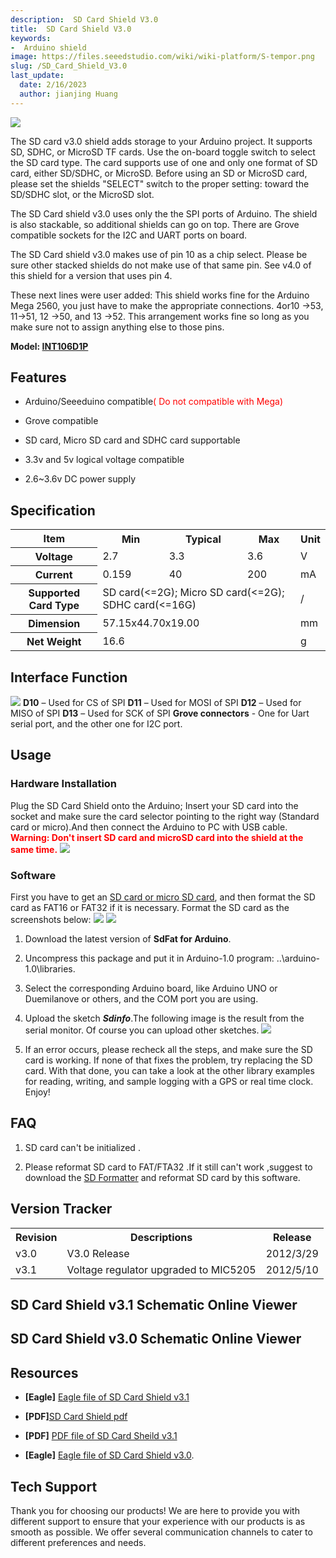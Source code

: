 ```yaml
---
description:  SD Card Shield V3.0
title:  SD Card Shield V3.0
keywords:
-  Arduino shield
image: https://files.seeedstudio.com/wiki/wiki-platform/S-tempor.png
slug: /SD_Card_Shield_V3.0
last_update:
  date: 2/16/2023
  author: jianjing Huang
---
```


<!-- ---
name: SD Card Shield V3.0
category: Discontinued
bzurl:
oldwikiname: SD_Card_Shield_V3.0
prodimagename:
surveyurl: https://www.research.net/r/SD_Card_Shield_V3-0
sku:   
--- -->
 ![](https://files.seeedstudio.com/wiki/SD_Card_Shield_V3.0/img/SD_card_shield.jpg)

The SD card v3.0 shield adds storage to your Arduino project. It supports SD, SDHC, or MicroSD TF cards. Use the on-board toggle switch to select the SD card type. The card supports use of one and only one format of SD card, either SD/SDHC, or MicroSD. Before using an SD or MicroSD card, please set the shields "SELECT" switch to the proper setting: toward the SD/SDHC slot, or the MicroSD slot.

The SD Card shield v3.0 uses only the the SPI ports of Arduino. The shield is also stackable, so additional shields can go on top. There are Grove compatible sockets for the I2C and UART ports on board.

The SD Card shield v3.0 makes use of pin 10 as a chip select. Please be sure other stacked shields do not make use of that same pin. See v4.0 of this shield for a version that uses pin 4.

These next lines were user added: This shield works fine for the Arduino Mega 2560, you just have to make the appropriate connections. 4or10 -&gt;53, 11-&gt;51, 12 -&gt;50, and 13 -&gt;52. This arrangement works fine so long as you make sure not to assign anything else to those pins.

**Model: [INT106D1P](https://www.seeedstudio.com/depot/sd-card-shield-p-492.html?cPath=109)**

## Features  

* Arduino/Seeeduino compatible<font color="red">( Do not compatible with Mega)</font>

* Grove compatible
* SD card, Micro SD card and SDHC card supportable
* 3.3v and 5v logical voltage compatible
* 2.6~3.6v DC power supply

## Specification  

<table  cellspacing="0" width="100%">
<tr>
<th scope="col"> Item
</th>
<th scope="col"> Min
</th>
<th scope="col"> Typical
</th>
<th scope="col"> Max
</th>
<th scope="col"> Unit
</th></tr>
<tr>
<th scope="row"> Voltage
</th>
<td> 2.7
</td>
<td> 3.3
</td>
<td> 3.6
</td>
<td> V
</td></tr>
<tr>
<th scope="row"> Current
</th>
<td> 0.159
</td>
<td> 40
</td>
<td> 200
</td>
<td> mA
</td></tr>
<tr>
<th scope="row"> Supported Card Type
</th>
<td colspan="3"> SD card(&lt;=2G); Micro SD card(&lt;=2G); SDHC card(&lt;=16G)
</td>
<td> /
</td></tr>
<tr>
<th scope="row"> Dimension
</th>
<td colspan="3"> 57.15x44.70x19.00
</td>
<td> mm
</td></tr>
<tr>
<th scope="row"> Net Weight
</th>
<td colspan="3"> 16.6
</td>
<td> g
</td></tr></table>

## Interface Function  

![](https://files.seeedstudio.com/wiki/SD_Card_Shield_V3.0/img/SD_Card_interface.png)
 **D10** – Used for CS of SPI
 **D11** – Used for MOSI of SPI
 **D12** – Used for MISO of SPI
 **D13** – Used for SCK of SPI
 **Grove connectors** - One for Uart serial port, and the other one for I2C port.

## Usage  

### Hardware Installation  

Plug the SD Card Shield onto the Arduino; Insert your SD card into the socket and make sure the card selector pointing to the right way (Standard card or micro).And then connect the Arduino to PC with USB cable.
 **<font color="red">Warning: Don't insert SD card and microSD card into the shield at the same time.</font>**
 ![](https://files.seeedstudio.com/wiki/SD_Card_Shield_V3.0/img/SD_shield_hardware.jpg)

### Software  

First you have to get an [SD card or micro SD card](https://www.seeedstudio.com/depot/sandisk-microsd%C3%82%E2%84%A2-card-2gb-p-546.html?cPath=178_182), and then format the SD card as FAT16 or FAT32 if it is necessary.
Format the SD card as the screenshots below:
 ![](https://files.seeedstudio.com/wiki/SD_Card_Shield_V3.0/img/Format.jpg) ![](https://files.seeedstudio.com/wiki/SD_Card_Shield_V3.0/img/Format2.jpg)

1. Download the latest version of **SdFat for Arduino**.

2. Uncompress this package and put it in Arduino-1.0 program: ..\arduino-1.0\libraries.

3. Select the corresponding Arduino board, like Arduino UNO or Duemilanove or others, and the COM port you are using.

4. Upload the sketch _**Sdinfo**_.The following image is the result from the serial monitor. Of course you can upload other sketches.
![](https://files.seeedstudio.com/wiki/SD_Card_Shield_V3.0/img/SD_card_software.jpg)
5. If an error occurs, please recheck all the steps, and make sure the SD card is working. If none of that fixes the problem, try replacing the SD card.
With that done, you can take a look at the other library examples for reading, writing, and sample logging with a GPS or real time clock. Enjoy!

## FAQ  

1. SD card can't be initialized .

2. Please reformat SD card to FAT/FTA32 .If it still can't work ,suggest to download the [SD Formatter](https://www.sdcard.org/downloads/formatter_3/) and reformat SD card by this software.

## Version Tracker  

<table  cellspacing="0" width="85%">
<tr>
<th scope="col"> Revision
</th>
<th scope="col"> Descriptions
</th>
<th scope="col"> Release
</th></tr>
<tr>
<td> v3.0
</td>
<td> V3.0 Release
</td>
<td> 2012/3/29
</td></tr>
<tr>
<td> v3.1
</td>
<td> Voltage regulator upgraded to MIC5205
</td>
<td> 2012/5/10
</td></tr></table>

## SD Card Shield v3.1 Schematic Online Viewer

<div className="altium-ecad-viewer" data-project-src="https://files.seeedstudio.com/wiki/SD_Card_Shield_V3.0/res/Eagle_file_for_SD_card_shiled.zip" style={{borderRadius: '0px 0px 4px 4px', height: 500, borderStyle: 'solid', borderWidth: 1, borderColor: 'rgb(241, 241, 241)', overflow: 'hidden', maxWidth: 1280, maxHeight: 700, boxSizing: 'border-box'}}>
</div>

## SD Card Shield v3.0 Schematic Online Viewer

<div className="altium-ecad-viewer" data-project-src="https://wiki.seeedstudio.com/images/0/09/Eagle_file_of_SD_Card_Shield_v3.0.ZIP" style={{borderRadius: '0px 0px 4px 4px', height: 500, borderStyle: 'solid', borderWidth: 1, borderColor: 'rgb(241, 241, 241)', overflow: 'hidden', maxWidth: 1280, maxHeight: 700, boxSizing: 'border-box'}}>
</div>

## Resources  

* **[Eagle]**  [Eagle file of SD Card Shield v3.1](https://files.seeedstudio.com/wiki/SD_Card_Shield_V3.0/res/Eagle_file_for_SD_card_shiled.zip)

* **[PDF]**[SD Card Shield pdf](https://files.seeedstudio.com/wiki/SD_Card_Shield_V3.0/res/SD%20Card%20Shield.pdf)

* **[PDF]**   [PDF file of SD Card Sheild v3.1](https://files.seeedstudio.com/wiki/SD_Card_Shield_V3.0/res/SD_Card_Shield.pdf)

* **[Eagle]**   [Eagle file of SD Card Shield v3.0](https://wiki.seeedstudio.com/images/0/09/Eagle_file_of_SD_Card_Shield_v3.0.ZIP).

## Tech Support

Thank you for choosing our products! We are here to provide you with different support to ensure that your experience with our products is as smooth as possible. We offer several communication channels to cater to different preferences and needs.

<div class="button_tech_support_container">
<a href="https://forum.seeedstudio.com/" class="button_forum"></a> 
<a href="https://www.seeedstudio.com/contacts" class="button_email"></a>
</div>

<div class="button_tech_support_container">
<a href="https://discord.gg/eWkprNDMU7" class="button_discord"></a> 
<a href="https://github.com/Seeed-Studio/wiki-documents/discussions/69" class="button_discussion"></a>
</div>

